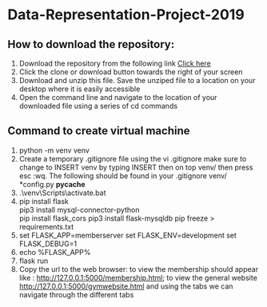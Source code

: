 # Data-Representation-Project-2019

## How to download the repository:
1. Download the repository from the following link <a href=https://github.com/Roisin-Fallon/Programming-for-Data-Analysis-Project-2019>Click here</a>  
2. Click the clone or download button towards the right of your screen
3. Download and unzip this file. Save the unziped file to a location on your desktop where it is easily accessible
4. Open the command line and navigate to the location of your downloaded file using a series of cd commands 

## Command to create virtual machine 
1. python -m venv venv 
2. Create a temporary .gitignore file using the vi .gitignore make sure to change to INSERT venv by typing INSERT then on top venv/ then press esc :wq. The following should be found in your .gitignore venv/ *config.py __pycache__
3.  .\venv\Scripts\activate.bat
4. pip install flask  
   pip3 install mysql-connector-python     
   pip install flask_cors pip3 install flask-mysqldb
   pip freeze > requirements.txt
5. set FLASK_APP=memberserver
   set FLASK_ENV=development
   set FLASK_DEBUG=1
6. echo %FLASK_APP%
7. flask run
8. Copy the url to the web browser: to view the membership should appear like :  http://127.0.0.1:5000/membership.html; to view the general website  http://127.0.0.1:5000/gymwebsite.html and using the tabs we can navigate through the different tabs

